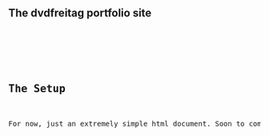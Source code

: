 <h2>The dvdfreitag portfolio site</h2>

<pre>
	<div class="container">
		<div class="block two first">
			<h2>The Setup</h2>
			<div class="wrap">For now, just an extremely simple html document. Soon to come: node.js.</div>
		</div>
	</div>
</pre>
